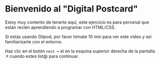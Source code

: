 # Bienvenido al "Digital Postcard"

Estoy muy contento de tenerte aquí, este ejercicio es para perosnal que están recién aprendiendo a programar con 
HTML/CSS.

Si estás usando Gitpod, por favor tómate 10 min para ver este video y así familiarizarte con el entorno.

Haz clic en el botón `next ➡` el en la esquina superior derecha de la pantalla  ↗ cuando estes list@ para continuar.